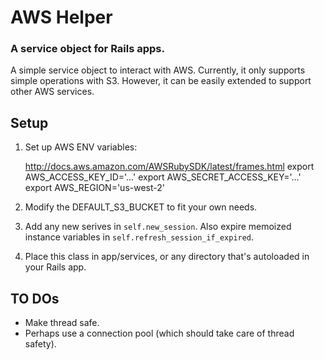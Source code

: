 # AWS Helper
### A service object for Rails apps.

A simple service object to interact with AWS.  Currently, it only supports simple operations with S3.  However, it can be easily extended to support other AWS services.

## Setup
1.  Set up AWS ENV variables:

    <http://docs.aws.amazon.com/AWSRubySDK/latest/frames.html>
    export AWS_ACCESS_KEY_ID='...'
    export AWS_SECRET_ACCESS_KEY='...'
    export AWS_REGION='us-west-2'

2.  Modify the DEFAULT_S3_BUCKET to fit your own needs.
3.  Add any new serives in `self.new_session`.  Also expire memoized instance variables in `self.refresh_session_if_expired`.
4.  Place this class in app/services, or any directory that's autoloaded in your Rails app.

## TO DOs
* Make thread safe.
* Perhaps use a connection pool (which should take care of thread safety).
